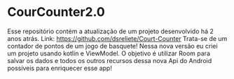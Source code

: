 # CourCounter2.0
Esse repositório contém a atualização de um projeto desenvolvido há 2 anos atrás. Link: https://github.com/dsreliete/Court-Counter Trata-se de um contador de pontos de um jogo de basquete! Nessa nova versão eu criei um projeto usando kotlin e ViewModel. O objetivo é utilizar Room para salvar os dados e todos os outros recursos dessa nova Api do Android possíveis para enriquecer  esse app! 
